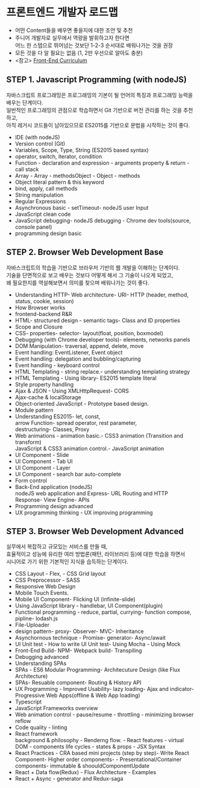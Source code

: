 # 프론트엔드 개발자 로드맵 

- 어떤 Content들을 배우면 좋을지에 대한 조언 및 추천
- 주니어 개발자로 실무에서 역량을 발휘하고자 한다면\
어느 한 스텝으로 뛰어넘는 것보단 1-2-3 순서대로 배워나가는 것을 권장
- 모든 것을 다 알 필요는 없음 (1, 2만 우선으로 알아도 충분)
- <참고> [Front-End Curriculum](https://github.com/crongro/front-end-curriculum)

## STEP 1. Javascript Programming (with nodeJS)

자바스크립트 프로그래밍은 프로그래밍의 기본이 될 언어의 특징과 프로그래밍 능력을 배우는 단계이다.\
일반적인 프로그래밍의 관점으로 학습하면서 Git 기반으로 버전 관리를 하는 것을 추천하고,\
아직 레거시 코드들이 남아있으므로 ES2015를 기반으로 문법을 시작하는 것이 좋다.

- IDE (with nodeJS)
- Version control (Git)
- Variables, Scope, Type, String (ES2015 based syntax)
- operator, switch, iterator, condition
- Function - declaration and expression - arguments property & return - call stack
- Array - Array - methodsObject - Object - methods
- Object literal pattern & this keyword
- bind, apply, call methods
- String manipulation
- Regular Expressions
- Asynchronous basic - setTimeout- nodeJS user Input
- JavaScript clean code
- JavaScript debugging- nodeJS debugging - Chrome dev tools(source, console panel)
- programming design basic


## STEP 2. Browser Web Development Base

자바스크립트의 학습을 기반으로 브라우저 기반의 웹 개발을 이해하는 단계이다.\
기술을 단면적으로 보고 배우는 것보다 어떻게 해서 그 기술이 나오게 되었고,\
왜 필요한지를 역설해보면서 의미를 찾으며 배워나가는 것이 좋다.

- Understanding HTTP- Web architecture- URI- HTTP (header, method, status, cookie, session)
- How Browser works
- frontend-backend R&R
- HTML- structured design - semantic tags- Class and ID properties
- Scope and Closure
- CSS- properties- selector- layout(float, position, boxmodel)
- Debugging (with Chrome developer tools)- elements, networks panels
- DOM Manipulation- traversal, append, delete, move
- Event handling: EventListener, Event object
- Event handling: delegation and bubbling/capturing
- Event handling - keyboard control
- HTML Templating - string replace.- understanding templating strategy
- HTML Templating - Using library- ES2015 template literal
- Style property handling
- Ajax & JSON - Using XMLHttpRequest- CORS
- Ajax-cache & localStorage
- Object-oriented JavaScript - Prototype based design.
- Module pattern
- Understanding ES2015- let, const,\
arrow Function- spread operator, rest parameter,\
destructuring- Classes, Proxy
- Web animations - animation basic.- CSS3 animation (Transition and transform)\
JavaScript & CSS3 animation control.- JavaScript animation
- UI Component - Slide
- UI Component - Tab UI
- UI Component - Layer
- UI Component - search bar auto-complete
- Form control
- Back-End application (nodeJS)\
nodeJS web application and Express- URL Routing and HTTP Response- View Engine- APIs
- Programming design advanced
- UX programming thinking - UX improving programming


## STEP 3. Browser Web Development Advanced

실무에서 복잡하고 규모있는 서비스를 만들 때,\
효율적이고 성능에 유리한 여러 방법론(패턴, 라이브러리 등)에 대한 학습을 하면서\
시니어로 가기 위한 기본적인 지식을 습득하는 단계이다.

- CSS Layout - Flex, - CSS Grid layout
- CSS Preprocessor - SASS
- Responsive Web Design
- Mobile Touch Events.
- Mobile UI Component- Flicking UI (infinite-slide)
- Using JavaScript library - handlebar, UI Component(plugin)
- Functional programming - reduce, partial, currying- function compose, pipline- lodash.js
- File-Uploader
- design pattern- proxy- Observer- MVC- Inheritance
- Asynchornous technique - Promise- generator- Async/await
- UI Unit test - How to write UI Unit test- Using Mocha - Using Mock
- Front-End Build- NPM- Webpack build- Transpiling
- Debugging advanced
- Understanding SPAs
- SPAs - ES6 Modular Programming- Architecuture Design (like Flux Architecture)
- SPAs- Resuable component- Routing & History API
- UX Programming - Improved Usability- lazy loading- Ajax and indicator- Progressive Web Apps(offline & Web App loading)
- Typescript
- JavaScript Frameworks overview
- Web animation control - pause/resume - throttling - minimizing browser reflow
- Code quality - linting
- React framework\
background & philosophy - Renderng flow. - React features - virtual DOM - components life cycles - states & props - JSX Syntax
- React Practices - CRA based mini projects (step by step)- Write React Component- Higher order components- - Presentational/Container components- immutable & shoouldComponentUpdate
- React + Data flow(Redux) - Flux Architecture - Examples
- React + Async - generator and Redux-saga